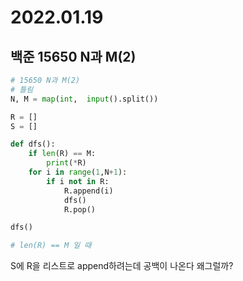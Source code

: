 # 2022.01.19

## 백준 15650 N과 M(2)

```python
# 15650 N과 M(2)
# 틀림
N, M = map(int,  input().split())

R = []
S = []

def dfs():
    if len(R) == M:
        print(*R)
    for i in range(1,N+1):
        if i not in R:
            R.append(i)
            dfs()
            R.pop()

dfs()
```

```python
# len(R) == M 일 때
```

S에 R을 리스트로 append하려는데 공백이 나온다 왜그럴까?